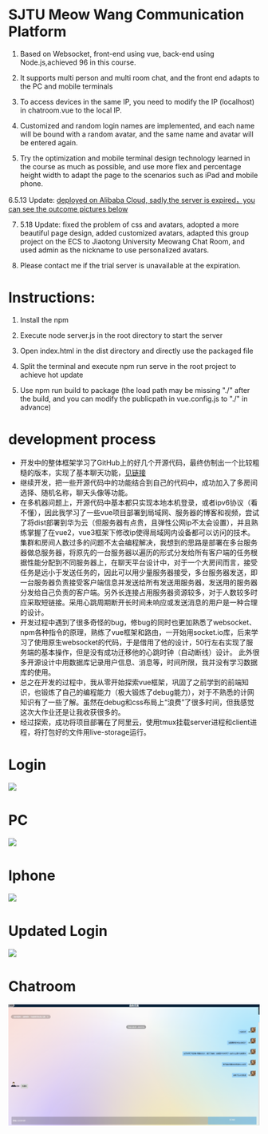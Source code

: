 # SJTU Meow Wang Communication Platform

1. Based on Websocket, front-end using vue, back-end using Node.js,achieved 96 in this course.

2. It supports multi person and multi room chat, and the front end adapts to the PC and mobile terminals

3. To access devices in the same IP, you need to modify the IP (localhost) in chatroom.vue to the local IP.
 
4. Customized and random login names are implemented, and each name will be bound with a random avatar, and the same name and avatar will be entered again.

5. Try the optimization and mobile terminal design technology learned in the course as much as possible, and use more flex and percentage height width to adapt the page to the scenarios such as iPad and mobile phone.

 6.5.13 Update: [deployed on Alibaba Cloud, sadly,the server is expired，you can see the outcome pictures below]( http://47.107.111.88:8080/ )

7. 5.18 Update: fixed the problem of css and avatars, adopted a more beautiful page design, added customized avatars, adapted this group project on the ECS to Jiaotong University Meowang Chat Room, and used admin as the nickname to use personalized avatars.

8. Please contact me if the trial server is unavailable at the expiration.
# Instructions:

1. Install the npm

2. Execute node server.js in the root directory to start the server

3. Open index.html in the dist directory and directly use the packaged file

4. Split the terminal and execute npm run serve in the root project to achieve hot update

5. Use npm run build to package (the load path may be missing "./" after the build, and you can modify the publicpath in vue.config.js to "./" in advance)

# development process
* 开发中的整体框架学习了GitHub上的好几个开源代码，最终仿制出一个比较粗糙的版本，实现了基本聊天功能，[见链接](https://github.com/sjtuLLWWTT/Chatroom-vue)  
* 继续开发，把一些开源代码中的功能结合到自己的代码中，成功加入了多房间选择、随机名称，聊天头像等功能。  
* 在多机器问题上，开源代码中基本都只实现本地本机登录，或者ipv6协议（看不懂），因此我学习了一些vue项目部署到局域网、服务器的博客和视频，尝试了将dist部署到华为云（但服务器有点贵，且弹性公网ip不太会设置），并且熟练掌握了在vue2，vue3框架下修改ip使得局域网内设备都可以访问的技术。集群和房间人数过多的问题不太会编程解决，我想到的思路是部署在多台服务器做总服务器，将原先的一台服务器以遍历的形式分发给所有客户端的任务根据性能分配到不同服务器上，在聊天平台设计中，对于一个大房间而言，接受任务是远小于发送任务的，因此可以用少量服务器接受，多台服务器发送，即一台服务器负责接受客户端信息并发送给所有发送用服务器，发送用的服务器分发给自己负责的客户端。另外长连接占用服务器资源较多，对于人数较多时应采取短链接。采用心跳周期断开长时间未响应或发送消息的用户是一种合理的设计。
* 开发过程中遇到了很多奇怪的bug，修bug的同时也更加熟悉了websocket、npm各种指令的原理，熟练了vue框架和路由，一开始用socket.io库，后来学习了使用原生websocket的代码，于是借用了他的设计，50行左右实现了服务端的基本操作，但是没有成功迁移他的心跳时钟（自动断线）设计。  此外很多开源设计中用数据库记录用户信息、消息等，时间所限，我并没有学习数据库的使用。
* 总之在开发的过程中，我从零开始探索vue框架，巩固了之前学到的前端知识，也锻炼了自己的编程能力（极大锻炼了debug能力），对于不熟悉的计网知识有了一些了解。虽然在debug和css布局上“浪费”了很多时间，但我感觉这次大作业还是让我收获很多的。  
* 经过探索，成功将项目部署在了阿里云，使用tmux挂载server进程和client进程，将打包好的文件用live-storage运行。
# Login 
![](https://github.com/sjtuLLWWTT/SoftwareEngineeringProject/blob/main/preview/pcfront.png)
# PC
![](https://github.com/sjtuLLWWTT/SoftwareEngineeringProject/blob/main/preview/聊天.png)
# Iphone
![](https://github.com/sjtuLLWWTT/SoftwareEngineeringProject/blob/main/preview/移动端.png)
# Updated Login
![](https://github.com/sjtuLLWWTT/SoftwareEngineeringProject/blob/main/preview/pcfrontt.png)
# Chatroom 
![](./preview/聊天2.png)
